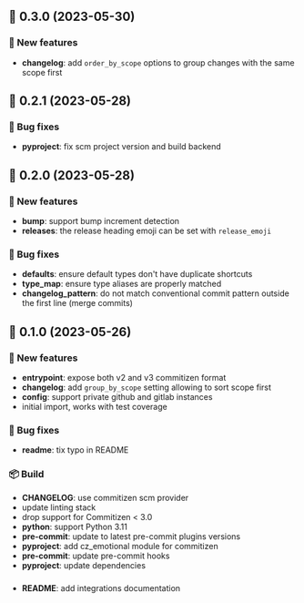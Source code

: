 ## 🚀 0.3.0 (2023-05-30)

### 💫 New features

- **changelog**: add `order_by_scope` options to group changes with the same scope first


## 🚀 0.2.1 (2023-05-28)

### 🐛 Bug fixes

- **pyproject**: fix scm project version and build backend


## 🚀 0.2.0 (2023-05-28)

### 💫 New features

- **bump**: support bump increment detection
- **releases**: the release heading emoji can be set with `release_emoji`

### 🐛 Bug fixes

- **defaults**: ensure default types don't have duplicate shortcuts
- **type_map**: ensure type aliases are properly matched
- **changelog_pattern**: do not match conventional commit pattern outside the first line (merge commits)


## 🚀 0.1.0 (2023-05-26)

### 💫 New features

- **entrypoint**: expose both v2 and v3 commitizen format
- **changelog**: add `group_by_scope` setting allowing to sort scope first
- **config**: support private github and gitlab instances
- initial import, works with test coverage

### 🐛 Bug fixes

- **readme**: tix typo in README

### 📦 Build

- **CHANGELOG**: use commitizen scm provider
- update linting stack
- drop support for Commitizen < 3.0
- **python**: support Python 3.11
- **pre-commit**: update to latest pre-commit plugins versions
- **pyproject**: add cz_emotional module for commitizen
- **pre-commit**: update pre-commit hooks
- **pyproject**: update dependencies

###  

- **README**: add integrations documentation


